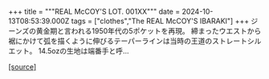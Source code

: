 +++
title = """REAL McCOY'S LOT. 001XX"""
date = 2024-10-13T08:53:39.000Z
tags = ["clothes","The REAL McCOY'S IBARAKI"]
+++
ジーンズの黄金期と言われる1950年代の5ポケットを再現。 締まったウエストから裾にかけて弧を描くように伸びるテーパーラインは当時の王道のストレートシルエット。 14.5ozの生地は端番手と呼...

[[source]](https://the-realmccoys.ocnk.net/product/836)

